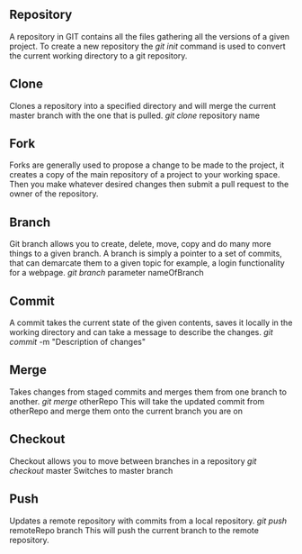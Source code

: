 ## Repository
A repository in GIT contains all the files gathering all the versions of a given project.
To create a new repository the *git init* command is used to convert the current working directory to a git repository.

## Clone 
Clones a repository into a specified directory and will merge the current master branch with the one that is pulled. 
*git clone* repository name

## Fork
Forks are generally used to propose a change to be made to the project, it creates a copy of the main repository of a project to your working space. Then you make whatever desired changes then submit a pull request to the owner of the repository.

## Branch
Git branch allows you to create, delete, move, copy and do many more things to a given branch. A branch is simply a pointer to a set of commits, that can demarcate them to a given topic for example, a login functionality for a webpage.
*git branch* parameter nameOfBranch

## Commit
A commit takes the current state of the given contents, saves it locally in the working directory and can take a message to describe the changes.
*git commit* -m "Description of changes"

## Merge
Takes changes from staged commits and merges them from one branch to another.
*git merge* otherRepo
This will take the updated commit from otherRepo and merge them onto the current branch you are on

## Checkout
Checkout allows you to move between branches in a repository 
*git checkout* master
Switches to master branch

## Push
Updates a remote repository with commits from a local repository.
*git push* remoteRepo branch
This will push the current branch to the remote repository.



